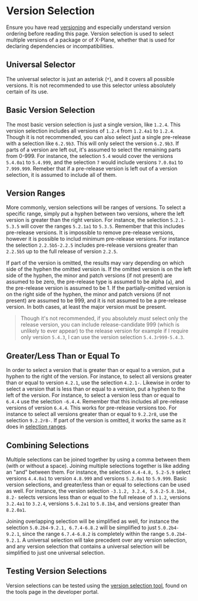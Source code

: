 # Version Selection

Ensure you have read [versioning](/package-developers/versioning) and especially understand version ordering before reading this page. Version selection is used to select multiple versions of a package or of X-Plane, whether that is used for declaring dependencies or incompatibilities.

## Universal Selector

The universal selector is just an asterisk (`*`), and it covers all possible versions. It is not recommended to use this selector unless absolutely certain of its use.

## Basic Version Selection

The most basic version selection is just a single version, like `1.2.4`. This version selection includes all versions of `1.2.4` from `1.2.4a1` to `1.2.4`. Though it is not recommended, you can also select just a single pre-release with a selection like `6.2.9b3`. This will only select the version `6.2.9b3`. If parts of a version are left out, it's assumed to select the remaining parts from 0-999. For instance, the selection `5.4` would cover the versions `5.4.0a1` to `5.4.999`, and the selection `7` would include versions `7.0.0a1` to `7.999.999`. Remeber that if a pre-release version is left out of a version selection, it is assumed to include all of them.

## Version Ranges

More commonly, version selections will be ranges of versions. To select a specific range, simply put a hyphen between two versions, where the left version is greater than the right version. For instance, the selection `5.2.1-5.3.5` will cover the ranges `5.2.1a1` to `5.3.5`. Remember that this includes pre-release versions. It is impossible to remove pre-release versions, however it is possible to includ minimum pre-release versions. For instance the selection `2.2.5b5-2.2.5` includes pre-release versions greater than `2.2.5b5` up to the full release of version `2.2.5`.

If part of the version is omitted, the results may vary depending on which side of the hyphen the omitted version is. If the omitted version is on the left side of the hyphen, the minor and patch versions (if not present) are assumed to be zero, the pre-release type is assumed to be alpha (`a`), and the pre-release version is assumed to be 1. If the partially-omitted version is on the right side of the hyphen, the minor and patch versions (if not present) are assumed to be 999, and it is not assumed to be a pre-release version. In both cases, at least the major version must be present.

> Though it's not recommended, if you absolutely *must* select only the release version, you can include release-candidate 999 (which is unlikely to ever appear) to the release version for example if I require only version `5.4.3`, I can use the version selection `5.4.3r999-5.4.3`.

## Greater/Less Than or Equal To

In order to select a version that is greater than or equal to a version, put a hyphen to the right of the version. For instance, to select all versions greater than or equal to version `4.2.1`, use the selection `4.2.1-`. Likewise in order to select a version that is less than or equal to a version, put a hyphen to the left of the version. For instance, to select a version less than or equal to `6.4.4` use the selection `-6.4.4`. Remember that this includes all pre-release versions of version `6.4.4`. This works for pre-release versions too. For instance to select all versions greater than or equal to `9.2.2r8`, use the selection `9.2.2r8-`. If part of the version is omitted, it works the same as it does in [selection ranges](#version-ranges).

## Combining Selections

Multiple selections can be joined together by using a comma between them (with or without a space). Joining multiple selections together is like adding an "and" between them. For instance, the selection `4.4-4.8, 5.2-5.9` select versions `4.4.0a1` to version `4.8.999` and versions `5.2.0a1` to `5.9.999`. Basic version selections, and greater/less than or equal to selections can be used as well. For instance, the version selection `-3.1.2, 3.2.4, 5.6.2-5.8.1b4, 8.2-` selects versions less than or equal to the full release of `3.1.2`, versions `3.2.4a1` to `3.2.4`, versions `5.6.2a1` to `5.8.1b4`, and versions greater than `8.2.0a1`.

Joining overlapping selection will be simplified as well, for instance the selection `5.0.2b4-9.2.1, 6.7.4-6.8.2` will be simplified to just `5.0.2b4-9.2.1`, since the range `6.7.4-6.8.2` is completely within the range `5.0.2b4-9.2.1`. A universal selection will take precedent over any version selection, and any version selection that contains a universal selection will be simplified to just one universal selection.

## Testing Version Selections

Version selections can be tested using the [version selection tool](http://localhost:3000/tools), found on the tools page in the developer portal.